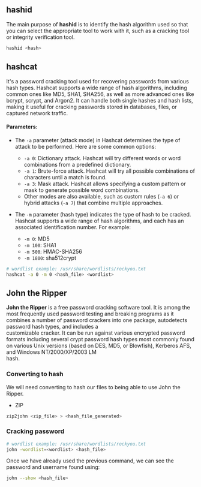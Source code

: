 ## hashid
The main purpose of **hashid** is to identify the hash algorithm used so that you can select the appropriate tool to work with it, such as a cracking tool or integrity verification tool.
```bash
hashid <hash>
```

## hashcat
It's a password cracking tool used for recovering passwords from various hash types. Hashcat supports a wide range of hash algorithms, including common ones like MD5, SHA1, SHA256, as well as more advanced ones like bcrypt, scrypt, and Argon2. It can handle both single hashes and hash lists, making it useful for cracking passwords stored in databases, files, or captured network traffic.
#### Parameters:
- The `-a` parameter (attack mode) in Hashcat determines the type of attack to be performed. Here are some common options:

	- `-a 0`: Dictionary attack. Hashcat will try different words or word combinations from a predefined dictionary.
	- `-a 1`: Brute-force attack. Hashcat will try all possible combinations of characters until a match is found.
	- `-a 3`: Mask attack. Hashcat allows specifying a custom pattern or mask to generate possible word combinations.
	- Other modes are also available, such as custom rules (`-a 6`) or hybrid attacks (`-a 7`) that combine multiple approaches.

- The `-m` parameter (hash type) indicates the type of hash to be cracked. Hashcat supports a wide range of hash algorithms, and each has an associated identification number. For example:

	- `-m 0`: MD5
	- `-m 100`: SHA1
	- `-m 500`: HMAC-SHA256
	- `-m 1800`: sha512crypt

```bash
# wordlist example: /usr/share/wordlists/rockyou.txt
hashcat -a 0 -m 0 <hash_file> <wordlist>
```
## John the Ripper
**John the Ripper** is a free password cracking software tool. It is among the  most frequently used password testing and breaking programs as it combines a number of  password crackers into one package, autodetects password hash types, and includes a  
customizable cracker. It can be run against various encrypted password formats  including several crypt password hash types most commonly found on various Unix  versions (based on DES, MD5, or Blowfish), Kerberos AFS, and Windows NT/2000/XP/2003 LM  
hash.

### Converting to hash
We will need converting to hash our files to being able to use John the Ripper.
- ZIP 
```bash
zip2john <zip_file> > <hash_file_generated>
```


### Cracking password

```bash
# wordlist example: /usr/share/wordlists/rockyou.txt
john -wordlist=<wordlist> <hash_file>
```
Once we have already used the previous command, we can see the password and username found using:
```bash
john --show <hash_file>
```